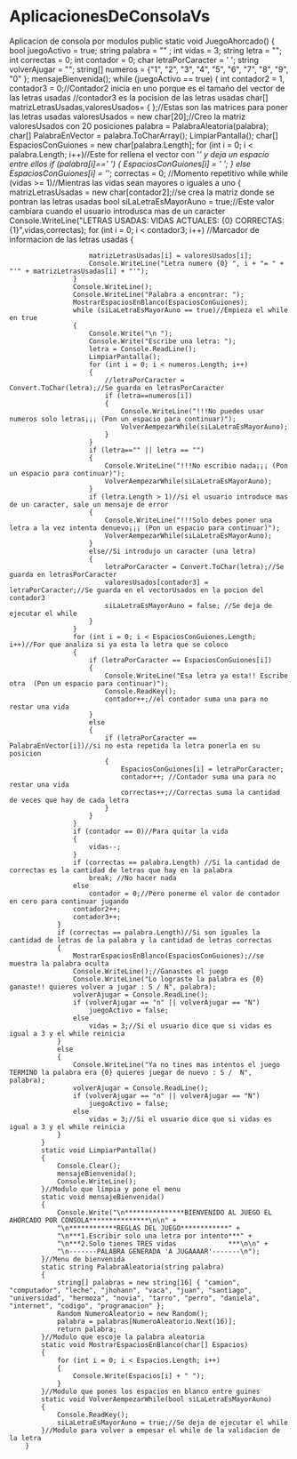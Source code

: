 # AplicacionesDeConsolaVs
Aplicacion de consola por modulos
public static void JuegoAhorcado()
        {
            bool juegoActivo = true;
            string palabra = "" ;
            int vidas = 3;
            string letra = "";
            int correctas = 0;
            int contador = 0;
            char letraPorCaracter = ' ';
            string volverAjugar = "";
            string[] numeros = {"1", "2", "3", "4", "5", "6", "7", "8", "9", "0" };
            mensajeBienvenida();
            while (juegoActivo == true)
            {
                int contador2 = 1, contador3 = 0;//Contador2 inicia en uno porque es el tamaño del vector de las letras usadas
                //contador3 es la pocision de las letras usadas
                char[] matrizLetrasUsadas,valoresUsados= { };//Estas son las matrices para poner las letras usadas
                valoresUsados = new char[20];//Creo la matriz valoresUsados con 20 posiciones
                palabra = PalabraAleatoria(palabra);
                char[] PalabraEnVector = palabra.ToCharArray();
                LimpiarPantalla();
                char[] EspaciosConGuiones = new char[palabra.Length];
                for (int i = 0; i < palabra.Length; i++)//Este for rellena el vector con '_' y deja un espacio entre ellos
                    if (palabra[i]==' ')
                    {
                        EspaciosConGuiones[i] = ' ';
                    }
                    else
                    EspaciosConGuiones[i] = '_';
                correctas = 0;
                //Momento repetitivo while
                while (vidas >= 1)//Mientras las vidas sean mayores o iguales a uno
                {
                    matrizLetrasUsadas = new char[contador2];//se crea la matriz donde se pontran las letras usadas
                    bool siLaLetraEsMayorAuno = true;//Este valor cambiara cuando el usuario introdusca mas de un caracter
                    Console.WriteLine("LETRAS USADAS:                VIDAS ACTUALES: {0}            CORRECTAS: {1}",vidas,correctas);
                    for (int i = 0; i < contador3; i++) //Marcador de informacion de las letras usadas
                    {
                        
                        matrizLetrasUsadas[i] = valoresUsados[i];
                        Console.WriteLine("Letra numero {0} ", i + "= " + "'" + matrizLetrasUsadas[i] + "'");
                    }
                    Console.WriteLine();
                    Console.WriteLine("Palabra a encontrar: ");
                    MostrarEspaciosEnBlanco(EspaciosConGuiones);
                    while (siLaLetraEsMayorAuno == true)//Empieza el while en true
                    {
                        Console.Write("\n ");
                        Console.Write("Escribe una letra: ");
                        letra = Console.ReadLine();
                        LimpiarPantalla();
                        for (int i = 0; i < numeros.Length; i++)
                        {
                            //letraPorCaracter = Convert.ToChar(letra);//Se guarda en letrasPorCaracter
                            if (letra==numeros[i])
                            {
                                Console.WriteLine("!!!No puedes usar numeros solo letras¡¡¡ (Pon un espacio para continuar)");
                                VolverAempezarWhile(siLaLetraEsMayorAuno);
                            }
                        }
                        if (letra=="" || letra == "")
                        {
                            Console.WriteLine("!!!No escribio nada¡¡¡ (Pon un espacio para continuar)");
                            VolverAempezarWhile(siLaLetraEsMayorAuno);
                        }
                        if (letra.Length > 1)//si el usuario introduce mas de un caracter, sale un mensaje de error
                        {
                            Console.WriteLine("!!!Solo debes poner una letra a la vez intenta denuevo¡¡¡ (Pon un espacio para continuar)");
                            VolverAempezarWhile(siLaLetraEsMayorAuno);
                        }
                        else//Si introdujo un caracter (una letra) 
                        {
                            letraPorCaracter = Convert.ToChar(letra);//Se guarda en letrasPorCaracter
                            valoresUsados[contador3] = letraPorCaracter;//Se guarda en el vectorUsados en la pocion del contador3
                            siLaLetraEsMayorAuno = false; //Se deja de ejecutar el while
                        }
                    }
                    for (int i = 0; i < EspaciosConGuiones.Length; i++)//For que analiza si ya esta la letra que se coloco
                    {
                        if (letraPorCaracter == EspaciosConGuiones[i])
                        {
                            Console.WriteLine("Esa letra ya esta!! Escribe otra  (Pon un espacio para continuar)");
                            Console.ReadKey();
                            contador++;//el contador suma una para no restar una vida
                        }
                        else
                        {
                            if (letraPorCaracter == PalabraEnVector[i])//si no esta repetida la letra ponerla en su posicion
                            {
                                EspaciosConGuiones[i] = letraPorCaracter;
                                contador++; //Contador suma una para no restar una vida 
                                correctas++;//Correctas suma la cantidad de veces que hay de cada letra
                            }
                        }
                    }
                    if (contador == 0)//Para quitar la vida
                    {
                        vidas--;
                    }
                    if (correctas == palabra.Length) //Si la cantidad de correctas es la cantidad de letras que hay en la palabra
                        break; //No hacer nada
                    else 
                        contador = 0;//Pero ponerme el valor de contador en cero para continuar jugando
                    contador2++;
                    contador3++;
                }
                if (correctas == palabra.Length)//Si son iguales la cantidad de letras de la palabra y la cantidad de letras correctas
                {
                    MostrarEspaciosEnBlanco(EspaciosConGuiones);//se muestra la palabra oculta
                    Console.WriteLine();//Ganastes el juego
                    Console.WriteLine("Lo lograste la palabra es {0} ganaste!! quieres volver a jugar : S / N", palabra);
                    volverAjugar = Console.ReadLine();
                    if (volverAjugar == "n" || volverAjugar == "N") 
                        juegoActivo = false;
                    else 
                        vidas = 3;//Si el usuario dice que si vidas es igual a 3 y el while reinicia
                }
                else
                {
                    Console.WriteLine("Ya no tines mas intentos el juego TERMINO la palabra era {0} quieres juegar de nuevo : S /  N", palabra);
                    volverAjugar = Console.ReadLine();
                    if (volverAjugar == "n" || volverAjugar == "N") 
                        juegoActivo = false;
                    else 
                        vidas = 3;//Si el usuario dice que si vidas es igual a 3 y el while reinicia
                }
            }
            static void LimpiarPantalla()
            {
                Console.Clear();
                mensajeBienvenida();
                Console.WriteLine();
            }//Modulo que limpia y pone el menu
            static void mensajeBienvenida()
            {
                Console.Write("\n***************BIENVENIDO AL JUEGO EL AHORCADO POR CONSOLA***************\n\n" +
                "\n************REGLAS DEL JUEGO************" +
                "\n***1.Escribir solo una letra por intento***" +
                "\n***2.Solo tienes TRES vidas             ***\n\n" +
                "\n-------PALABRA GENERADA 'A JUGAAAAR'-------\n");
            }//Menu de bienvenida
            static string PalabraAleatoria(string palabra)
            {
                string[] palabras = new string[16] { "camion", "computador", "leche", "jhohann", "vaca", "juan", "santiago", "universidad", "hermoza", "novia", "tarro", "perro", "daniela", "internet", "codigo", "programacion" };
                Random NumeroAleatorio = new Random();
                palabra = palabras[NumeroAleatorio.Next(16)];
                return palabra;
            }//Modulo que escoje la palabra aleatoria
            static void MostrarEspaciosEnBlanco(char[] Espacios)
            {
                for (int i = 0; i < Espacios.Length; i++)
                {
                    Console.Write(Espacios[i] + " ");
                }
            }//Modulo que pones los espacios en blanco entre guines
            static void VolverAempezarWhile(bool siLaLetraEsMayorAuno)
            {
                Console.ReadKey();
                siLaLetraEsMayorAuno = true;//Se deja de ejecutar el while
            }//Modulo para volver a empesar el while de la validacion de la letra
        }

